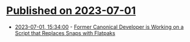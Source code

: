 # [Published on 2023-07-01](index.md)

* [2023-07-01, 15:34:00](https://linux.slashdot.org/story/23/07/01/0046224/former-canonical-developer-is-working-on-a-script-that-replaces-snaps-with-flatpaks?utm_source=rss1.0mainlinkanon&utm_medium=feed) - [Former Canonical Developer is Working on a Script that Replaces Snaps with Flatpaks](https://linux.slashdot.org/story/23/07/01/0046224/former-canonical-developer-is-working-on-a-script-that-replaces-snaps-with-flatpaks?utm_source=rss1.0mainlinkanon&utm_medium=feed)
